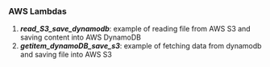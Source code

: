 ### AWS Lambdas

1. ***read_S3_save_dynamodb***: example of reading file from AWS S3 and saving content into AWS DynamoDB
2. ***getitem_dynamoDB_save_s3***: example of fetching data from dynamodb and saving file into AWS S3

